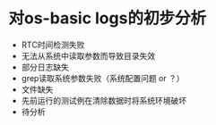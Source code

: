 # 对os-basic logs的初步分析

- RTC时间检测失败
- 无法从系统中读取参数而导致目录失效
- 部分日志缺失
- grep读取系统参数失败（系统配置问题 or ？）
- 文件缺失
- 先前运行的测试例在清除数据时将系统环境破坏
- 待分析
